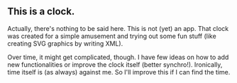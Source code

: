 This is a clock.
----------------

Actually, there's nothing to be said here. This is not (yet) an app.
That clock was created for a simple amusement and trying out some fun stuff
(like creating SVG graphics by writing XML).

Over time, it might get complicated, though. I have few ideas on how to
add new functionalities or improve the clock itself (better synchro!).
Ironically, time itself is (as always) against me. So I'll improve this
if I can find the time.
